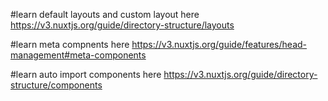 #learn default layouts and custom layout here
https://v3.nuxtjs.org/guide/directory-structure/layouts

#learn meta compnents here
https://v3.nuxtjs.org/guide/features/head-management#meta-components

#learn auto import components here
https://v3.nuxtjs.org/guide/directory-structure/components